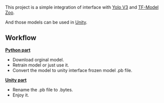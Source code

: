This project is a simple integration of interface with [Yolo V3](https://pjreddie.com/darknet/yolo/) and [TF-Model Zoo](https://github.com/tensorflow/models/blob/master/research/object_detection/g3doc/detection_model_zoo.md).

And those models can be used in [Unity](https://unity3d.com/).


## Workflow

**[Python part](python)**
- Download orginal model.
- Retrain model or just use it.
- Convert the model to unity interface frozen model .pb file. 


**[Unity part](unity/object%20detection)**
- Rename the .pb file to .bytes.
- Enjoy it.